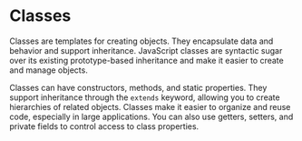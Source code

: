 # Classes
Classes are templates for creating objects. They encapsulate data and behavior and support inheritance. JavaScript classes are syntactic sugar over its existing prototype-based inheritance and make it easier to create and manage objects.

Classes can have constructors, methods, and static properties. They support inheritance through the `extends` keyword, allowing you to create hierarchies of related objects. Classes make it easier to organize and reuse code, especially in large applications. You can also use getters, setters, and private fields to control access to class properties.
